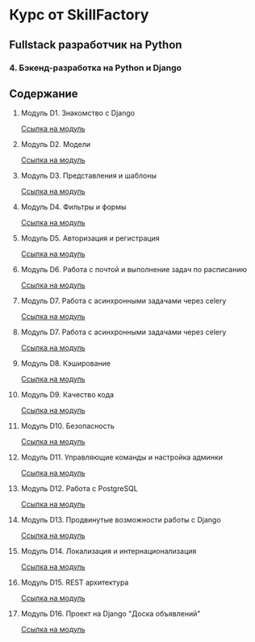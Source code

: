 # Курс от SkillFactory

## Fullstack разработчик на Python

###  4. Бэкенд-разработка на Python и Django

## Содержание

1. Модуль D1. Знакомство с Django

    [Ссылка на модуль](https://github.com/skripkalisa/SF_PythonFS_Backend/tree/main/D1)
    

2. Модуль D2. Модели

    [Ссылка на модуль](https://github.com/skripkalisa/SF_PythonFS_Backend/tree/main/D2)

3. Модуль D3. Представления и шаблоны

    [Ссылка на модуль](https://github.com/skripkalisa/SF_PythonFS_Backend/tree/main/D3)

4. Модуль D4. Фильтры и формы

    [Ссылка на модуль](https://github.com/skripkalisa/SF_PythonFS_Backend/tree/main/D4)

5. Модуль D5. Авторизация и регистрация

    [Ссылка на модуль](https://github.com/skripkalisa/SF_PythonFS_Backend/tree/main/D5)

6. Модуль D6. Работа с почтой и выполнение задач по расписанию

    [Ссылка на модуль](https://github.com/skripkalisa/SF_PythonFS_Backend/tree/main/D6)

7. Модуль D7. Работа с асинхронными задачами через celery

    [Ссылка на модуль](https://github.com/skripkalisa/SF_PythonFS_Backend/tree/main/D7)
    

7. Модуль D7. Работа с асинхронными задачами через celery

    [Ссылка на модуль](https://github.com/skripkalisa/SF_PythonFS_Backend/tree/main/D7)

8. Модуль D8. Кэширование

    [Ссылка на модуль](https://github.com/skripkalisa/SF_PythonFS_Backend/tree/main/D8)

9. Модуль D9. Качество кода

    [Ссылка на модуль](https://github.com/skripkalisa/SF_PythonFS_Backend/tree/main/D9)

10. Модуль D10. Безопасность

    [Ссылка на модуль](https://github.com/skripkalisa/SF_PythonFS_Backend/tree/main/D10)

11. Модуль D11. Управляющие команды и настройка админки

    [Ссылка на модуль](https://github.com/skripkalisa/SF_PythonFS_Backend/tree/main/D11)

12. Модуль D12. Работа с PostgreSQL

    [Ссылка на модуль](https://github.com/skripkalisa/SF_PythonFS_Backend/tree/main/D12)

13. Модуль D13. Продвинутые возможности работы с Django

    [Ссылка на модуль](https://github.com/skripkalisa/SF_PythonFS_Backend/tree/main/D13)

14. Модуль D14. Локализация и интернационализация

    [Ссылка на модуль](https://github.com/skripkalisa/SF_PythonFS_Backend/tree/main/D14)
    

15. Модуль D15.  REST архитектура

    [Ссылка на модуль](https://github.com/skripkalisa/SF_PythonFS_Backend/tree/main/D15)

16. Модуль D16.  Проект на Django "Доска объявлений"

    [Ссылка на модуль](https://github.com/skripkalisa/SF_PythonFS_Backend/tree/main/D16)
